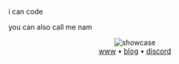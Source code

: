 i can code

you can also call me nam

<div align="center">
<img src="https://raw.githubusercontent.com/chadcat7/chadcat7/main/.github/dwm.png" alt="showcase">
<br>
<a href="https://nam.is-a.dev">www</a>  •  <a href="https://nam.is-a.dev/blog">blog</a>   •  <a href="https://discord.com/users/715825910611443722">discord</a>
</div>


